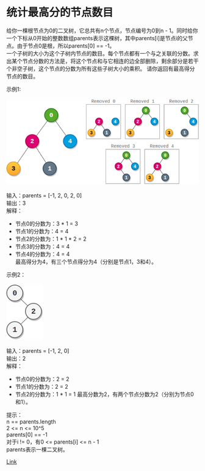 <h1>统计最高分的节点数目</h1>

给你一棵根节点为0的二叉树，它总共有n个节点，节点编号为0到n - 1。同时给你一个下标从0开始的整数数组parents表示这棵树，其中parents[i]是节点i的父节点。由于节点0是根，所以parents[0] == -1。</br>
一个子树的大小为这个子树内节点的数目。每个节点都有一个与之关联的分数。求出某个节点分数的方法是，将这个节点和与它相连的边全部删除，剩余部分是若干个非空子树，这个节点的分数为所有这些子树大小的乘积。
请你返回有最高得分节点的数目。</br>

示例1:</br>
</br>![](./image/1.png)</br></br>
输入：parents = [-1, 2, 0, 2, 0]</br>
输出：3</br>
解释：
- 节点0的分数为：3 * 1 = 3
- 节点1的分数为：4 = 4
- 节点2的分数为：1 * 1 * 2 = 2
- 节点3的分数为：4 = 4
- 节点4的分数为：4 = 4</br>
  最高得分为4，有三个节点得分为4（分别是节点1，3和4）。</br>

示例2：</br>
</br>![](./image/2.png)</br></br>
输入：parents = [-1, 2, 0]</br>
输出：2</br>
解释：
- 节点0的分数为：2 = 2
- 节点1的分数为：2 = 2
- 节点2的分数为：1 * 1 = 1
  最高分数为2，有两个节点分数为2（分别为节点0和1）。</br>

提示：</br>
n == parents.length</br>
2 <= n <= 10^5</br>
parents[0] == -1</br>
对于i != 0，有0 <= parents[i] <= n - 1</br>
parents表示一棵二叉树。</br>

[Link](https://leetcode-cn.com/problems/count-nodes-with-the-highest-score/)